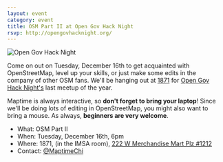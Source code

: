 ```yaml
---
layout: event
category: event
title: OSM Part II at Open Gov Hack Night
rsvp: http://opengovhacknight.org/
---
```


![Open Gov Hack Night](http://opengovhacknight.org/images/cityofchicagotv-hacknight.png)

Come on out on Tuesday, December 16th to get acquainted with OpenStreetMap, level up your skills, or just make some edits in the company of other OSM fans. We'll be hanging out at [1871](http://www.1871.com/) for [Open Gov Hack Night's](http://opengovhacknight.org/) last meetup of the year. 

Maptime is always interactive, so **don't forget to bring your laptop**! Since we'll be doing lots of editing in OpenStreetMap, you might also want to bring a mouse. As always, **beginners are very welcome**. 

- What: OSM Part II
- When: Tuesday, December 16th, 6pm
- Where: 1871, (in the IMSA room), [222 W Merchandise Mart Plz #1212](https://www.google.com/maps?q=222+W+Merchandise+Mart+Plz+Chicago)
- Contact: [@MaptimeChi](http://twitter.com/maptimechi)